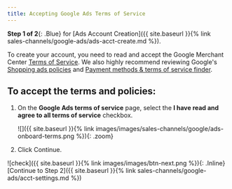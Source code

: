 ```yaml
---
title: Accepting Google Ads Terms of Service
---
```



**Step 1 of 2**{: .Blue} for [Ads Account Creation]({{ site.baseurl }}{% link sales-channels/google-ads/ads-acct-create.md %}).

To create your account, you need to read and accept the Google Merchant Center [Terms of Service][1]. We also highly recommend reviewing Google's [Shopping ads policies][2] and [Payment methods &amp; terms of service finder][3].

## To accept the terms and policies:

1. On the **Google Ads terms of service** page, select the **I have read and agree to all terms of service** checkbox.

    ![]({{ site.baseurl }}{% link images/images/sales-channels/google/ads-onboard-terms.png %}){: .zoom}   

1. Click <span class="btn">Continue</span>.

![check]({{ site.baseurl }}{% link images/images/btn-next.png %}){: .Inline} [Continue to Step 2]({{ site.baseurl }}{% link sales-channels/google-ads/acct-settings.md %})

[1]: https://support.google.com/merchants/answer/160173?hl=en
[2]: https://support.google.com/merchants/answer/6149970?hl=en
[3]: https://billing.google.com/payments/u/0/paymentsinfofinder?hostOrigin=aHR0cHM6Ly9iaWxsaW5nLmdvb2dsZS5jb206NDI2OA..&amp;style=:md&amp;sri=-21
